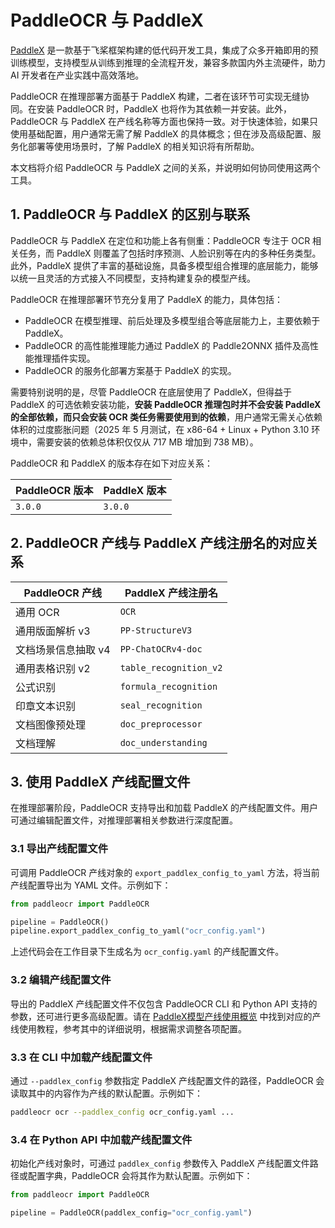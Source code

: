 # PaddleOCR 与 PaddleX

[PaddleX](https://github.com/PaddlePaddle/PaddleX) 是一款基于飞桨框架构建的低代码开发工具，集成了众多开箱即用的预训练模型，支持模型从训练到推理的全流程开发，兼容多款国内外主流硬件，助力 AI 开发者在产业实践中高效落地。

PaddleOCR 在推理部署方面基于 PaddleX 构建，二者在该环节可实现无缝协同。在安装 PaddleOCR 时，PaddleX 也将作为其依赖一并安装。此外，PaddleOCR 与 PaddleX 在产线名称等方面也保持一致。对于快速体验，如果只使用基础配置，用户通常无需了解 PaddleX 的具体概念；但在涉及高级配置、服务化部署等使用场景时，了解 PaddleX 的相关知识将有所帮助。

本文档将介绍 PaddleOCR 与 PaddleX 之间的关系，并说明如何协同使用这两个工具。

## 1. PaddleOCR 与 PaddleX 的区别与联系

PaddleOCR 与 PaddleX 在定位和功能上各有侧重：PaddleOCR 专注于 OCR 相关任务，而 PaddleX 则覆盖了包括时序预测、人脸识别等在内的多种任务类型。此外，PaddleX 提供了丰富的基础设施，具备多模型组合推理的底层能力，能够以统一且灵活的方式接入不同模型，支持构建复杂的模型产线。

PaddleOCR 在推理部署环节充分复用了 PaddleX 的能力，具体包括：

- PaddleOCR 在模型推理、前后处理及多模型组合等底层能力上，主要依赖于 PaddleX。
- PaddleOCR 的高性能推理能力通过 PaddleX 的 Paddle2ONNX 插件及高性能推理插件实现。
- PaddleOCR 的服务化部署方案基于 PaddleX 的实现。

需要特别说明的是，尽管 PaddleOCR 在底层使用了 PaddleX，但得益于 PaddleX 的可选依赖安装功能，**安装 PaddleOCR 推理包时并不会安装 PaddleX 的全部依赖，而只会安装 OCR 类任务需要使用到的依赖**，用户通常无需关心依赖体积的过度膨胀问题（2025 年 5 月测试，在 x86-64 + Linux + Python 3.10 环境中，需要安装的依赖总体积仅仅从 717 MB 增加到 738 MB）。

PaddleOCR 和 PaddleX 的版本存在如下对应关系：

| PaddleOCR 版本 | PaddleX 版本 |
| --- | --- |
| `3.0.0` | `3.0.0` |

## 2. PaddleOCR 产线与 PaddleX 产线注册名的对应关系

| PaddleOCR 产线 | PaddleX 产线注册名 |
| --- | --- |
| 通用 OCR | `OCR` |
| 通用版面解析 v3 | `PP-StructureV3` |
| 文档场景信息抽取 v4 | `PP-ChatOCRv4-doc` |
| 通用表格识别 v2 | `table_recognition_v2` |
| 公式识别 | `formula_recognition` |
| 印章文本识别 | `seal_recognition` |
| 文档图像预处理 | `doc_preprocessor` |
| 文档理解 | `doc_understanding` |

## 3. 使用 PaddleX 产线配置文件

在推理部署阶段，PaddleOCR 支持导出和加载 PaddleX 的产线配置文件。用户可通过编辑配置文件，对推理部署相关参数进行深度配置。

### 3.1 导出产线配置文件

可调用 PaddleOCR 产线对象的 `export_paddlex_config_to_yaml` 方法，将当前产线配置导出为 YAML 文件。示例如下：

```python
from paddleocr import PaddleOCR

pipeline = PaddleOCR()
pipeline.export_paddlex_config_to_yaml("ocr_config.yaml")
```

上述代码会在工作目录下生成名为 `ocr_config.yaml` 的产线配置文件。

### 3.2 编辑产线配置文件

导出的 PaddleX 产线配置文件不仅包含 PaddleOCR CLI 和 Python API 支持的参数，还可进行更多高级配置。请在 [PaddleX模型产线使用概览](https://paddlepaddle.github.io/PaddleX/3.0/pipeline_usage/pipeline_develop_guide.html) 中找到对应的产线使用教程，参考其中的详细说明，根据需求调整各项配置。

### 3.3 在 CLI 中加载产线配置文件

通过 `--paddlex_config` 参数指定 PaddleX 产线配置文件的路径，PaddleOCR 会读取其中的内容作为产线的默认配置。示例如下：

```bash
paddleocr ocr --paddlex_config ocr_config.yaml ...
```

### 3.4 在 Python API 中加载产线配置文件

初始化产线对象时，可通过 `paddlex_config` 参数传入 PaddleX 产线配置文件路径或配置字典，PaddleOCR 会将其作为默认配置。示例如下：

```python
from paddleocr import PaddleOCR

pipeline = PaddleOCR(paddlex_config="ocr_config.yaml")
```
